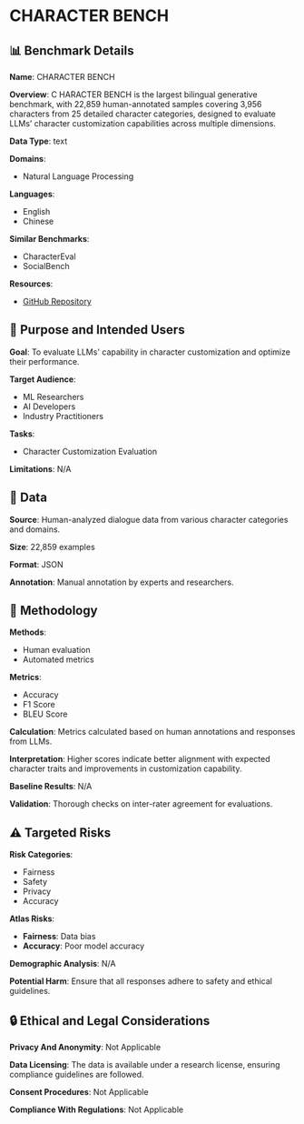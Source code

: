 # CHARACTER BENCH

## 📊 Benchmark Details

**Name**: CHARACTER BENCH

**Overview**: C HARACTER BENCH is the largest bilingual generative benchmark, with 22,859 human-annotated samples covering 3,956 characters from 25 detailed character categories, designed to evaluate LLMs’ character customization capabilities across multiple dimensions.

**Data Type**: text

**Domains**:
- Natural Language Processing

**Languages**:
- English
- Chinese

**Similar Benchmarks**:
- CharacterEval
- SocialBench

**Resources**:
- [GitHub Repository](https://github.com/thu-coai/CharacterBench)

## 🎯 Purpose and Intended Users

**Goal**: To evaluate LLMs' capability in character customization and optimize their performance.

**Target Audience**:
- ML Researchers
- AI Developers
- Industry Practitioners

**Tasks**:
- Character Customization Evaluation

**Limitations**: N/A

## 💾 Data

**Source**: Human-analyzed dialogue data from various character categories and domains.

**Size**: 22,859 examples

**Format**: JSON

**Annotation**: Manual annotation by experts and researchers.

## 🔬 Methodology

**Methods**:
- Human evaluation
- Automated metrics

**Metrics**:
- Accuracy
- F1 Score
- BLEU Score

**Calculation**: Metrics calculated based on human annotations and responses from LLMs.

**Interpretation**: Higher scores indicate better alignment with expected character traits and improvements in customization capability.

**Baseline Results**: N/A

**Validation**: Thorough checks on inter-rater agreement for evaluations.

## ⚠️ Targeted Risks

**Risk Categories**:
- Fairness
- Safety
- Privacy
- Accuracy

**Atlas Risks**:
- **Fairness**: Data bias
- **Accuracy**: Poor model accuracy

**Demographic Analysis**: N/A

**Potential Harm**: Ensure that all responses adhere to safety and ethical guidelines.

## 🔒 Ethical and Legal Considerations

**Privacy And Anonymity**: Not Applicable

**Data Licensing**: The data is available under a research license, ensuring compliance guidelines are followed.

**Consent Procedures**: Not Applicable

**Compliance With Regulations**: Not Applicable
